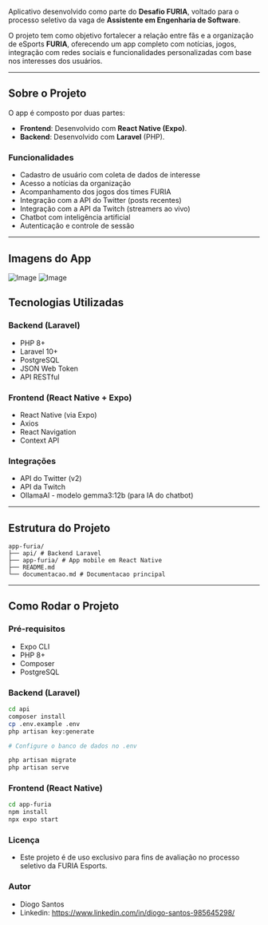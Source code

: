 
Aplicativo desenvolvido como parte do **Desafio FURIA**, voltado para o processo seletivo da vaga de **Assistente em Engenharia de Software**.

O projeto tem como objetivo fortalecer a relação entre fãs e a organização de eSports **FURIA**, oferecendo um app completo com notícias, jogos, integração com redes sociais e funcionalidades personalizadas com base nos interesses dos usuários.

---

## Sobre o Projeto

O app é composto por duas partes:

- **Frontend**: Desenvolvido com **React Native (Expo)**.
- **Backend**: Desenvolvido com **Laravel** (PHP).

### Funcionalidades

- Cadastro de usuário com coleta de dados de interesse
- Acesso a notícias da organização
-  Acompanhamento dos jogos dos times FURIA
-  Integração com a API do Twitter (posts recentes)
-  Integração com a API da Twitch (streamers ao vivo)
-  Chatbot com inteligência artificial
-  Autenticação e controle de sessão

---

##  Imagens do App

![Image](https://github.com/user-attachments/assets/013c890b-d7d8-47df-932d-46972d608915)
![Image](https://github.com/user-attachments/assets/7dea975f-414d-49c5-9496-6c0597378f08)


##  Tecnologias Utilizadas

###  Backend (Laravel)

- PHP 8+
- Laravel 10+
- PostgreSQL
- JSON Web Token
- API RESTful

###  Frontend (React Native + Expo)

- React Native (via Expo)
- Axios
- React Navigation
- Context API

###  Integrações

- API do Twitter (v2)
- API da Twitch
- OllamaAI - modelo gemma3:12b (para IA do chatbot)

---

##  Estrutura do Projeto

```
app-furia/
├── api/ # Backend Laravel
├── app-furia/ # App mobile em React Native
├── README.md
└── documentacao.md # Documentacao principal
```

---

##  Como Rodar o Projeto

###  Pré-requisitos

- Expo CLI
- PHP 8+
- Composer
- PostgreSQL

###  Backend (Laravel)

```bash
cd api
composer install
cp .env.example .env
php artisan key:generate

# Configure o banco de dados no .env

php artisan migrate
php artisan serve
```

### Frontend (React Native)

```bash
cd app-furia
npm install
npx expo start
```

### Licença
- Este projeto é de uso exclusivo para fins de avaliação no processo seletivo da FURIA Esports.

### Autor
- Diogo Santos
- Linkedin: https://www.linkedin.com/in/diogo-santos-985645298/
